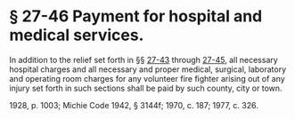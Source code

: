 # § 27-46 Payment for hospital and medical services.

<p>In addition to the relief set forth in §§ <a href='http://law.lis.virginia.gov/vacode/27-43/'>27-43</a> through <a href='http://law.lis.virginia.gov/vacode/27-45/'>27-45</a>, all necessary hospital charges and all necessary and proper medical, surgical, laboratory and operating room charges for any volunteer fire fighter arising out of any injury set forth in such sections shall be paid by such county, city or town.</p><p>1928, p. 1003; Michie Code 1942, § 3144f; 1970, c. 187; 1977, c. 326.</p>